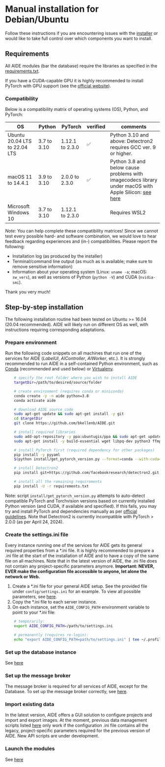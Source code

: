 # Manual installation for Debian/Ubuntu

Follow these instructions if you are encountering issues with the
[installer](install_overview.md#Debian-) or would like to take full control over which components
you want to install.

## Requirements

All AIDE modules (bar the database) require the libraries as specified in the
[requirements.txt](/requirements.txt).

If you have a CUDA-capable GPU it is highly recommended to install PyTorch with GPU support (see the
[official website](https://pytorch.org/get-started/locally/)).


### Compatibility

Below is a compatibility matrix of operating systems (OS), Python, and PyTorch:

| **OS** | **Python** | **PyTorch** | **verified** | **comments** |
|---|---|---|---|---|
| Ubuntu 20.04 LTS to 22.04 LTS | 3.7 to 3.10 | 1.12.1 to 2.3.0 | ✅ | Python 3.10 and above: Detectron2 requires GCC ver. 9 or higher. |
| macOS 11 to 14.4.1 | 3.9 to 3.10 | 2.0.0 to 2.3.0 | ✅ | Python 3.8 and below cause problems with imagecodecs library under macOS with Apple Silicon:  [see here](https://github.com/cgohlke/imagecodecs/issues/72) |
| Microsoft Windows 10 | 3.7 to 3.10 | 1.12.1 to 2.3.0 |  | Requires WSL2 |


_Note:_ You can help complete these compatibility matrices! Since we cannot test every possible
hard- and software combination, we would love to hear feedback regarding experiences and (in-)
compatibilities. Please report the following:
* Installation log (as produced by the installer)
* Terminal/command line output (as much as is available; make sure to remove sensitive information)
* Information about your operating system (Linux: `uname -a`; macOS: `sw_vers`), as well as versions
  of Python (`python -V`) and CUDA (`nvidia-smi`).

Thank you very much!



## Step-by-step installation

The following installation routine had been tested on Ubuntu >= 16.04 (20.04 recommended). AIDE will
likely run on different OS as well, with instructions requiring corresponding adaptations.



### Prepare environment

Run the following code snippets on all machines that run one of the services for AIDE (_LabelUI_,
_AIController_, _AIWorker_, etc.). It is strongly recommended to run AIDE in a self-contained Python
environment, such as [Conda](https://conda.io/) (recommended and used below) or
[Virtualenv](https://virtualenv.pypa.io).

```bash
    # specify the root folder where you wish to install AIDE
    targetDir=/path/to/desired/source/folder

    # create environment (requires conda or miniconda)
    conda create -y -n aide python=3.8
    conda activate aide

    # download AIDE source code
    sudo apt-get update && sudo apt-get install -y git
    cd $targetDir
    git clone https://github.com/bkellenb/AIDE.git

    # install required libraries
    sudo add-apt-repository -y ppa:ubuntugis/ppa && sudo apt-get update
    sudo apt-get install -y build-essential wget libpq-dev python3 ffmpeg libsm6 libxext6 libglib2.0-0 python3-opencv python3-pip gdal-bin libgdal-dev

    # install PyTorch first (required dependency for other packages)
    pip install -y pyyaml
    $(python install/get_pytorch_version.py --format=conda --with-cuda=1)

    # install Detectron2
    pip install git+https://github.com/facebookresearch/detectron2.git

    # install all the remaining requirements
    pip install -U -r requirements.txt
```

Note: script `install/get_pytorch_version.py` attempts to auto-detect compatible PyTorch and
Torchvision versions based on currently installed Python version (and CUDA, if available and
specified). If this fails, you may try and install PyTorch and dependencies manually as per
[official guidelines](https://pytorch.org/get-started/previous-versions/). Note that Detectron2 is
currently incompatible with PyTorch > 2.0.0 (as per April 24, 2024).


### Create the settings.ini file

Every instance running one of the services for AIDE gets its general required properties from a
*.ini file. It is highly recommended to prepare a .ini file at the start of the installation of AIDE
and to have a copy of the same file on all machines. Note that in the latest version of AIDE, the
.ini file does not contain any project-specific parameters anymore. **Important: NEVER, EVER make
the configuration file accessible to anyone, let alone the network or Web.**

1. Create a *.ini file for your general AIDE setup. See the provided file under
   `config/settings.ini` for an example. To view all possible parameters, see
   [here](configure_settings.md).
2. Copy the *.ini file to each server instance.
3. On each instance, set the `AIDE_CONFIG_PATH` environment variable to point to your *.ini file:
```bash
    # temporarily:
    export AIDE_CONFIG_PATH=/path/to/settings.ini

    # permanently (requires re-login):
    echo "export AIDE_CONFIG_PATH=path/to/settings.ini" | tee ~/.profile
```


### Set up the database instance

See [here](setup_db.md)



### Set up the message broker

The message broker is required for all services of AIDE, except for the Database.
To set up the message broker correctly, see [here](installation_aiTrainer.md).





### Import existing data

In the latest version, AIDE offers a GUI solution to configure projects and import and export
images. At the moment, previous data management scripts listed [here](import_data.md) only work if
the configuration .ini file contains all the legacy, project-specific parameters required for the
previous version of AIDE. New API scripts are under development.



### Launch the modules

See [here](launch_aide.md)

